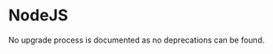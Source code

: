 <!-- NOTE: THIS FILE IS AUTOGENERATED. DO NOT EDIT BY HAND. -->
<!-- see templates/registry/markdown/attribute_namespace.md.j2 -->

# NodeJS

No upgrade process is documented as no deprecations can be found.




